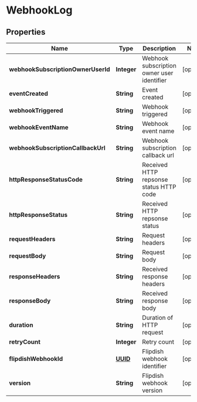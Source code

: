 
# WebhookLog

## Properties
Name | Type | Description | Notes
------------ | ------------- | ------------- | -------------
**webhookSubscriptionOwnerUserId** | **Integer** | Webhook subscription owner user identifier |  [optional]
**eventCreated** | **String** | Event created |  [optional]
**webhookTriggered** | **String** | Webhook triggered |  [optional]
**webhookEventName** | **String** | Webhook event name |  [optional]
**webhookSubscriptionCallbackUrl** | **String** | Webhook subscription callback url |  [optional]
**httpResponseStatusCode** | **String** | Received HTTP repsonse status HTTP code |  [optional]
**httpResponseStatus** | **String** | Received HTTP repsonse status |  [optional]
**requestHeaders** | **String** | Request headers |  [optional]
**requestBody** | **String** | Request body |  [optional]
**responseHeaders** | **String** | Received response headers |  [optional]
**responseBody** | **String** | Received response body |  [optional]
**duration** | **String** | Duration of HTTP request |  [optional]
**retryCount** | **Integer** | Retry count |  [optional]
**flipdishWebhookId** | [**UUID**](UUID.md) | Flipdish webhook identifier |  [optional]
**version** | **String** | Flipdish webhook version |  [optional]



